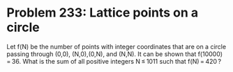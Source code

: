 # Problem 233: Lattice points on a circle
Let f(N) be the number of points with integer coordinates that are on a
circle passing through (0,0), (N,0),(0,N), and (N,N). It can be shown
that f(10000) = 36. What is the sum of all positive integers N ≤ 1011
such that f(N) = 420 ?
